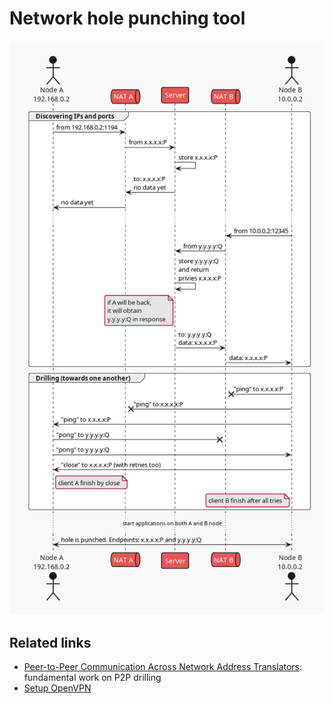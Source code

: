 # Network hole punching tool

![Network hole punching sequence diagram](sequence-diagram.png)

## Related links

- [Peer-to-Peer Communication Across Network Address Translators](https://bford.info/pub/net/p2pnat/): fundamental work on P2P drilling
- [Setup OpenVPN](https://ubuntu.com/server/docs/service-openvpn)
